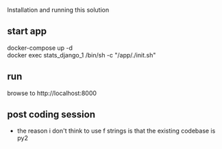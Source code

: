 Installation and running this solution

## start app
docker-compose up -d\
docker exec stats_django_1 /bin/sh -c "/app/./init.sh"


## run
browse to http://localhost:8000


## post coding session
- the reason i don't think to use f strings is that the existing codebase is py2